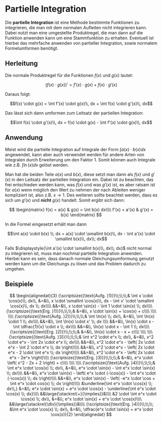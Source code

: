 # Partielle Integration

Die **partielle Integration** ist eine Methode bestimmte Funktionen zu integrieren, die man mit dem normalen Aufleiten nicht integrieren kann. Dabei nutzt man eine umgestellte Produktregel, die man dann auf die Funktion anwenden kann um eine Stammfunktion zu erhalten. Eventuell ist hierbei das mehrfache anwenden von partieller Integration, sowie normalem Formelumformen benötigt.

## Herleitung

Die normale Produktregel für die Funktionen $f(x)$ und $g(x)$ lautet:

$$\left( f(x) \cdot g(x) \right)' = f'(x) \cdot g(x) + f(x) \cdot g'(x)$$

Daraus folgt:

$$f(x) \cdot g(x) = \int f'(x) \cdot g(x)\\, dx + \int f(x) \cdot g'(x)\\, dx$$

Das lässt sich dann umformen zum Leitsatz der partiellen Integration:

$$\int f(x) \cdot g'(x)\\, dx = f(x) \cdot g(x) - \int f'(x) \cdot g(x)\\, dx$$

## Anwendung

Meist wird die partielle Integration auf Integrale der Form $\displaystyle{\int a(x) \cdot b(x) dx}$ angewendet, kann aber auch verwendet werden für andere Arten von Integralen durch Erweiterung um den Faktor 1. Somit können auch Integrale wie z.B. $\displaystyle{\int \ln(x) dx}$ gelöst werden.

Man hat die beiden Teile $a(x)$ und $b(x)$, diese setzt man dann als $f(x)$ und $g'(x)$ in den Leitsatz der partiellen Integration ein. Dabei ist zu beachten, das frei entschieden werden kann, was $f(x)$ und was $g'(x)$ ist, es aber ratsam ist für $a(x)$ wenn möglich den Wert zu nehmen der nach Ableiten weniger kompliziert ist, also z.B. $x \rightarrow 1$. Des weiteren sollte beachtet werden, dass es sich um $g'(x)$ und **nicht** $g(x)$ handelt. Somit ergibt sich dann:

$$
\begin{matrix}
f(x)  =  a(x) &  g(x) = \int b(x) dx\\\\
f'(x) = a'(x) & g'(x) = b(x)
\end{matrix}
$$

In die Formel eingesetzt erhält man dann

$$\int a(x) \cdot b(x) \\; dx = a(x) \cdot \smallint b(x)\\, dx - \int a'(x) \cdot \smallint b(x)\\, dx\\; dx$$

Falls $\displaystyle{\int a'(x) \cdot \smallint b(x)\\, dx\\; dx}$ nicht normal zu integrieren ist, muss man nochmal partielle Integration anwenden. Hierbei kann es sein, dass danach normale Gleichungsumformung genutzt werden kann um die Gleichungs zu lösen und das Problem dadurch zu umgehen.

## Beispiele

$$
\begin{alignedat}{3}
{\scriptsize{(\text{Aufg. }1)}}\\;\\;\\;&
\int x \cdot \cos(x)\\; dx\\, &=&\\, x \cdot \smallint \cos(x)\\, dx - \int x' \cdot \smallint \cos(x)\\, dx \\; dx\\\\
                             &&=&\\, x \cdot \sin(x) - \int 1 \cdot \sin(x) \\; dx\\\\
{\scriptsize{(\text{Erg. }1)}}\\;\\;\\;& &=&\\, x \cdot \sin(x) + \cos(x) + c\\\\
\\\\
\\\\
{\scriptsize{(\text{Aufg. }2)}}\\;\\;\\;&
\int \ln(x) \\; dx\\, &=&\\, \int \ln(x) \cdot 1 \\; dx\\\\
                     &&=&\\, \int \ln(x) \cdot x' \\; dx \\\\
                     &&=&\\, \ln(x) \cdot x - \int \dfrac{1}{x} \cdot x \\; dx\\\\
                     &&=&\\, \ln(x) \cdot x - \int 1 \\; dx\\\\
{\scriptsize{(\text{Erg. }2)}}\\;\\;\\;& &=&\\, \ln(x) \cdot x - x + c\\\\
\\\\
\\\\
{\scriptsize{(\text{Aufg. }3)}}\\;\\;\\;&
\int x^2 \cdot e^x \\; dx\\, &=&\\, x^2 \cdot e^x - \int 2x \cdot e^x \\; dx\\\\
                             &&=&\\, x^2 \cdot e^x - \left( 2x \cdot e^x - \int 2 \cdot e^x \\; dx \right)\\\\
                             &&=&\\, x^2 \cdot e^x - \left( 2x \cdot e^x - 2 \cdot \int e^x \\; dx \right)\\\\
                             &&=&\\, x^2 \cdot e^x - \left( 2x \cdot e^x - 2e^x \right)\\\\
{\scriptsize{(\text{Erg. }3)}}\\;\\;\\;& &=&\\, e^x \cdot \left( x^2 - 2x + 2 \right) + c\\\\
\\\\
\\\\
{\scriptsize{(\text{Aufg. }4)}}\\;\\;\\;&
\int e^x \cdot \cos(x) \\; dx\\, &=&\\, e^x \cdot \sin(x) - \int e^x \cdot \sin(x) \\; dx\\\\
                                &&=&\\, e^x \cdot \sin(x) - \left( e^x \cdot (-\cos(x)) - \int e^x \cdot (-\cos(x)) \\; dx \right)\\\\
                                &&=&\\, e^x \cdot \sin(x) - \left( -e^x \cdot \cos + \int e^x \cdot  cos(x) \\; dx \right)\\\\
&\underline{\int e^x \cdot \cos(x) \\; dx\\,} &=&\\; e^x \cdot \sin(x) + e^x \cdot \cos(x) - \underline{\int e^x \cdot \cos(x) \\; dx}\\\\
                                &&\large{\stackrel{+}{\implies}}&\\\\
&2 \cdot \int e^x \cdot \cos(x) \\; dx\\, &=&\\; e^x \cdot \sin(x) + e^x \cdot \cos(x)\\\\
                                &&\large{\stackrel{\div}{\implies}}&\\\\
{\scriptsize{(\text{Erg. }4)}}\\;\\;\\;
&\int e^x \cdot \cos(x) \\; dx\\, &=&\\, \dfrac{e^x \cdot \sin(x) + e^x \cdot \cos(x)}{2}
\end{alignedat}
$$